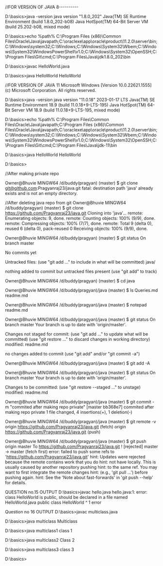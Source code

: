 //FOR VERSION OF JAVA 8----------

D:\basics>java -version
java version "1.8.0_202"
Java(TM) SE Runtime Environment (build 1.8.0_202-b08)
Java HotSpot(TM) 64-Bit Server VM (build 25.202-b08, mixed mode)

D:\basics>echo %path%
C:\Program Files (x86)\Common Files\Oracle\Java\javapath;C:\oraclexe\app\oracle\product\11.2.0\server\bin;C:\Windows\system32;C:\Windows;C:\Windows\System32\Wbem;C:\Windows\System32\WindowsPowerShell\v1.0\;C:\Windows\System32\OpenSSH\;C:\Program Files\Git\cmd;C:\Program Files\Java\jdk1.8.0_202\bin

D:\basics>javac HelloWorld.java

D:\basics>java HelloWorld
HelloWorld

//FOR VERSION OF JAVA 11
Microsoft Windows [Version 10.0.22621.1555]
(c) Microsoft Corporation. All rights reserved.

D:\basics>java -version
java version "11.0.18" 2023-01-17 LTS
Java(TM) SE Runtime Environment 18.9 (build 11.0.18+9-LTS-195)
Java HotSpot(TM) 64-Bit Server VM 18.9 (build 11.0.18+9-LTS-195, mixed mode)

D:\basics>echo %path%
C:\Program Files\Common Files\Oracle\Java\javapath;C:\Program Files (x86)\Common Files\Oracle\Java\javapath;C:\oraclexe\app\oracle\product\11.2.0\server\bin;C:\Windows\system32;C:\Windows;C:\Windows\System32\Wbem;C:\Windows\System32\WindowsPowerShell\v1.0\;C:\Windows\System32\OpenSSH\;C:\Program Files\Git\cmd;C:\Program Files\Java\jdk-11\bin

D:\basics>java HelloWorld
HelloWorld

D:\basics>

//After making private repo

Owner@Bhuvie MINGW64 /d/buddy(pragyan) (master)
$ git clone git@github.com:Pragyanraj23/java.git
fatal: destination path 'java' already exists and is not an empty directory.

//After deleting java repo from git
Owner@Bhuvie MINGW64 /d/buddy(pragyan) (master)
$ git clone https://github.com/Pragyanraj23/java.git
Cloning into 'java'...
remote: Enumerating objects: 9, done.
remote: Counting objects: 100% (9/9), done.
remote: Compressing objects: 100% (7/7), done.
remote: Total 9 (delta 0), reused 6 (delta 0), pack-reused 0
Receiving objects: 100% (9/9), done.

Owner@Bhuvie MINGW64 /d/buddy(pragyan) (master)
$ git status
On branch master

No commits yet

Untracked files:
  (use "git add <file>..." to include in what will be committed)
        java/

nothing added to commit but untracked files present (use "git add" to track)

Owner@Bhuvie MINGW64 /d/buddy(pragyan) (master)
$ cd java

Owner@Bhuvie MINGW64 /d/buddy(pragyan)/java (master)
$ ls
Queries.md  readme.md


Owner@Bhuvie MINGW64 /d/buddy(pragyan)/java (master)
$ notepad readme.md

Owner@Bhuvie MINGW64 /d/buddy(pragyan)/java (master)
$ git status
On branch master
Your branch is up to date with 'origin/master'.

Changes not staged for commit:
  (use "git add <file>..." to update what will be committed)
  (use "git restore <file>..." to discard changes in working directory)
        modified:   readme.md

no changes added to commit (use "git add" and/or "git commit -a")

Owner@Bhuvie MINGW64 /d/buddy(pragyan)/java (master)
$ git add -A

Owner@Bhuvie MINGW64 /d/buddy(pragyan)/java (master)
$ git status
On branch master
Your branch is up to date with 'origin/master'.

Changes to be committed:
  (use "git restore --staged <file>..." to unstage)
        modified:   readme.md


Owner@Bhuvie MINGW64 /d/buddy(pragyan)/java (master)
$ git commit -m "commited after making repo private"
[master bb368e7] commited after making repo private
 1 file changed, 4 insertions(+), 1 deletion(-)

Owner@Bhuvie MINGW64 /d/buddy(pragyan)/java (master)
$ git remote -v
origin  https://github.com/Pragyanraj23/java.git (fetch)
origin  https://github.com/Pragyanraj23/java.git (push)

Owner@Bhuvie MINGW64 /d/buddy(pragyan)/java (master)
$ git push origin master
To https://github.com/Pragyanraj23/java.git
 ! [rejected]        master -> master (fetch first)
error: failed to push some refs to 'https://github.com/Pragyanraj23/java.git'
hint: Updates were rejected because the remote contains work that you do
hint: not have locally. This is usually caused by another repository pushing
hint: to the same ref. You may want to first integrate the remote changes
hint: (e.g., 'git pull ...') before pushing again.
hint: See the 'Note about fast-forwards' in 'git push --help' for details.

QUESTION no.15 OUTPUT
D:\basics>javac hello.java
hello.java:1: error: class HelloWorld is public, should be declared in a file named HelloWorld.java
public class HelloWorld
       ^
1 error

Question no 16 OUTPUT
D:\basics>javac multiclass.java

D:\basics>java multiclass
Multiclass

D:\basics>java multiclass1
class 1

D:\basics>java multiclass2
Class 2

D:\basics>java multiclass3
class 3

D:\basics>
